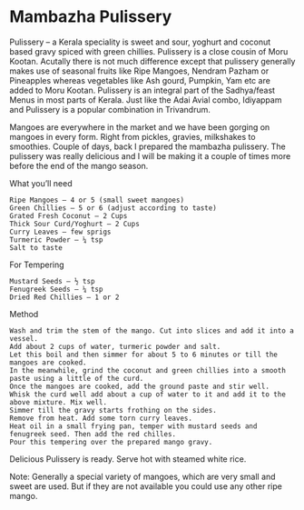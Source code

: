 #  Mambazha Pulissery

Pulissery – a Kerala speciality is sweet and sour, yoghurt and coconut based gravy spiced with green chillies.  Pulissery is a close cousin of Moru Kootan. Acutally there is not much difference except that pulissery generally makes use of seasonal fruits like Ripe Mangoes, Nendram Pazham or Pineapples whereas vegetables like Ash gourd, Pumpkin, Yam etc are added to Moru Kootan. Pulissery is an integral part of the Sadhya/feast Menus in most parts of Kerala. Just like the Adai Avial combo, Idiyappam and Pulissery is a popular combination in Trivandrum.

Mangoes are everywhere in the market and we have been gorging on mangoes in every form. Right from pickles, gravies, milkshakes to smoothies. Couple of days, back I prepared the mambazha pulissery. The pulissery was really delicious and I will be making it a couple of times more before the end of the mango season.



What you’ll need

    Ripe Mangoes – 4 or 5 (small sweet mangoes)
    Green Chillies – 5 or 6 (adjust according to taste)
    Grated Fresh Coconut – 2 Cups
    Thick Sour Curd/Yoghurt – 2 Cups
    Curry Leaves – few sprigs
    Turmeric Powder – ¼ tsp
    Salt to taste


For Tempering

    Mustard Seeds – ½ tsp
    Fenugreek Seeds – ¼ tsp
    Dried Red Chillies – 1 or 2


Method

    Wash and trim the stem of the mango. Cut into slices and add it into a vessel.
    Add about 2 cups of water, turmeric powder and salt.
    Let this boil and then simmer for about 5 to 6 minutes or till the mangoes are cooked.
    In the meanwhile, grind the coconut and green chillies into a smooth paste using a little of the curd.
    Once the mangoes are cooked, add the ground paste and stir well.
    Whisk the curd well add about a cup of water to it and add it to the above mixture. Mix well.
    Simmer till the gravy starts frothing on the sides.
    Remove from heat. Add some torn curry leaves.
    Heat oil in a small frying pan, temper with mustard seeds and fenugreek seed. Then add the red chilles.
    Pour this tempering over the prepared mango gravy.


Delicious Pulissery is ready. Serve hot with steamed white rice.



Note:
Generally a special variety of mangoes, which are very small and sweet are used. But if they are not available you could use any other ripe mango.